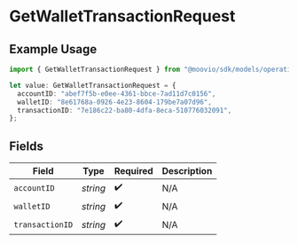 # GetWalletTransactionRequest

## Example Usage

```typescript
import { GetWalletTransactionRequest } from "@moovio/sdk/models/operations";

let value: GetWalletTransactionRequest = {
  accountID: "abef7f5b-e0ee-4361-bbce-7ad11d7c0156",
  walletID: "8e61768a-0926-4e23-8604-179be7a07d96",
  transactionID: "7e186c22-ba80-4dfa-8eca-510776032091",
};
```

## Fields

| Field              | Type               | Required           | Description        |
| ------------------ | ------------------ | ------------------ | ------------------ |
| `accountID`        | *string*           | :heavy_check_mark: | N/A                |
| `walletID`         | *string*           | :heavy_check_mark: | N/A                |
| `transactionID`    | *string*           | :heavy_check_mark: | N/A                |